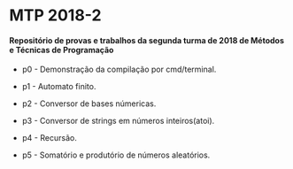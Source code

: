 # MTP 2018-2
<h4>Repositório de provas e trabalhos da segunda turma de 2018 de Métodos e Técnicas de Programação </h4>

* p0 - Demonstração da compilação por cmd/terminal.

* p1 - Automato finito.

* p2 - Conversor de bases númericas.

* p3 - Conversor de strings em números inteiros(atoi).

* p4 - Recursão.

* p5 - Somatório e produtório de números aleatórios.

